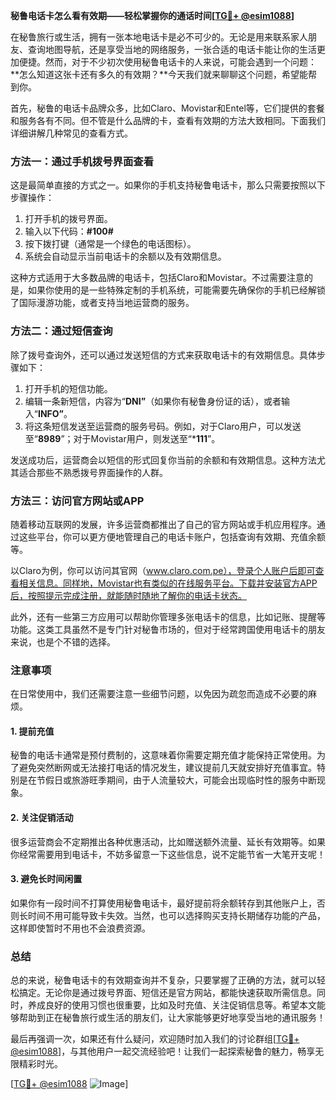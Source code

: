 **秘鲁电话卡怎么看有效期——轻松掌握你的通话时间[[TG💪+ @esim1088](https://t.me/s/esim1088)]**

在秘鲁旅行或生活，拥有一张本地电话卡是必不可少的。无论是用来联系家人朋友、查询地图导航，还是享受当地的网络服务，一张合适的电话卡能让你的生活更加便捷。然而，对于不少初次使用秘鲁电话卡的人来说，可能会遇到一个问题：**怎么知道这张卡还有多久的有效期？**今天我们就来聊聊这个问题，希望能帮到你。

首先，秘鲁的电话卡品牌众多，比如Claro、Movistar和Entel等，它们提供的套餐和服务各有不同。但不管是什么品牌的卡，查看有效期的方法大致相同。下面我们详细讲解几种常见的查看方式。

### 方法一：通过手机拨号界面查看

这是最简单直接的方式之一。如果你的手机支持秘鲁电话卡，那么只需要按照以下步骤操作：

1. 打开手机的拨号界面。
2. 输入以下代码：**#100#**
3. 按下拨打键（通常是一个绿色的电话图标）。
4. 系统会自动显示当前电话卡的余额以及有效期信息。

这种方式适用于大多数品牌的电话卡，包括Claro和Movistar。不过需要注意的是，如果你使用的是一些特殊定制的手机系统，可能需要先确保你的手机已经解锁了国际漫游功能，或者支持当地运营商的服务。

### 方法二：通过短信查询

除了拨号查询外，还可以通过发送短信的方式来获取电话卡的有效期信息。具体步骤如下：

1. 打开手机的短信功能。
2. 编辑一条新短信，内容为“**DNI”**（如果你有秘鲁身份证的话），或者输入“**INFO”**。
3. 将这条短信发送至运营商的服务号码。例如，对于Claro用户，可以发送至“**8989**”；对于Movistar用户，则发送至“***111**”。

发送成功后，运营商会以短信的形式回复你当前的余额和有效期信息。这种方法尤其适合那些不熟悉拨号界面操作的人群。

### 方法三：访问官方网站或APP

随着移动互联网的发展，许多运营商都推出了自己的官方网站或手机应用程序。通过这些平台，你可以更方便地管理自己的电话卡账户，包括查询有效期、充值余额等。

以Claro为例，你可以访问其官网（www.claro.com.pe），登录个人账户后即可查看相关信息。同样地，Movistar也有类似的在线服务平台。下载并安装官方APP后，按照提示完成注册，就能随时随地了解你的电话卡状态。

此外，还有一些第三方应用可以帮助你管理多张电话卡的信息，比如记账、提醒等功能。这类工具虽然不是专门针对秘鲁市场的，但对于经常跨国使用电话卡的朋友来说，也是个不错的选择。

### 注意事项

在日常使用中，我们还需要注意一些细节问题，以免因为疏忽而造成不必要的麻烦。

#### 1. 提前充值
秘鲁的电话卡通常是预付费制的，这意味着你需要定期充值才能保持正常使用。为了避免突然断网或无法接打电话的情况发生，建议提前几天就安排好充值事宜。特别是在节假日或旅游旺季期间，由于人流量较大，可能会出现临时性的服务中断现象。

#### 2. 关注促销活动
很多运营商会不定期推出各种优惠活动，比如赠送额外流量、延长有效期等。如果你经常需要用到电话卡，不妨多留意一下这些信息，说不定能节省一大笔开支呢！

#### 3. 避免长时间闲置
如果你有一段时间不打算使用秘鲁电话卡，最好提前将余额转存到其他账户上，否则长时间不用可能导致卡失效。当然，也可以选择购买支持长期储存功能的产品，这样即使暂时不用也不会浪费资源。

### 总结

总的来说，秘鲁电话卡的有效期查询并不复杂，只要掌握了正确的方法，就可以轻松搞定。无论你是通过拨号界面、短信还是官方网站，都能快速获取所需信息。同时，养成良好的使用习惯也很重要，比如及时充值、关注促销信息等。希望本文能够帮助到正在秘鲁旅行或生活的朋友们，让大家能够更好地享受当地的通讯服务！

最后再强调一次，如果还有什么疑问，欢迎随时加入我们的讨论群组[[TG💪+ @esim1088](https://t.me/s/esim1088)]，与其他用户一起交流经验吧！让我们一起探索秘鲁的魅力，畅享无限精彩时光。

[[TG💪+ @esim1088](https://t.me/s/esim1088) ![Image](https://i.postimg.cc/4NQfJmqS/Snipaste-2025-05-13-00-14-12.png)]